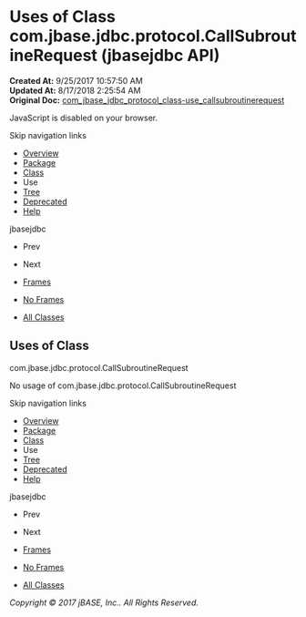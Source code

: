 # Uses of Class com.jbase.jdbc.protocol.CallSubroutineRequest (jbasejdbc   API)

**Created At:** 9/25/2017 10:57:50 AM  
**Updated At:** 8/17/2018 2:25:54 AM  
**Original Doc:** [com_jbase_jdbc_protocol_class-use_callsubroutinerequest](https://docs.jbase.com/39241-class-use/com_jbase_jdbc_protocol_class-use_callsubroutinerequest)  

<!--<br>    try {<br>        if (location.href.indexOf('is-external=true') == -1) {<br>            parent.document.title="Uses of Class com.jbase.jdbc.protocol.CallSubroutineRequest (jbasejdbc   API)";<br>        }<br>    }<br>    catch(err) {<br>    }<br>//-->
JavaScript is disabled on your browser.

Skip navigation links

- [Overview](../../../../../overview-summary.html)
- [Package](/39240-protocol/com_jbase_jdbc_protocol_package-summary)
- [Class](/39240-protocol/com_jbase_jdbc_protocol_CallSubroutineRequest "class in com.jbase.jdbc.protocol")
- Use
- [Tree](/39240-protocol/com_jbase_jdbc_protocol_package-tree)
- [Deprecated](../../../../../deprecated-list.html)
- [Help](../../../../../help-doc.html)


jbasejdbc <br>

- Prev
- Next


- [Frames](../../../../../index.html?com/jbase/jdbc/protocol/class-use//39241-class-use/com_jbase_jdbc_protocol_class-use_callsubroutinerequest)
- [No Frames](/39241-class-use/com_jbase_jdbc_protocol_class-use_callsubroutinerequest)


- [All Classes](../../../../../allclasses-noframe.html)


<!--<br>  allClassesLink = document.getElementById("allclasses\_navbar\_top");<br>  if(window==top) {<br>    allClassesLink.style.display = "block";<br>  }<br>  else {<br>    allClassesLink.style.display = "none";<br>  }<br>  //-->

## Uses of Class
com.jbase.jdbc.protocol.CallSubroutineRequest

No usage of com.jbase.jdbc.protocol.CallSubroutineRequest

Skip navigation links

- [Overview](../../../../../overview-summary.html)
- [Package](/39240-protocol/com_jbase_jdbc_protocol_package-summary)
- [Class](/39240-protocol/com_jbase_jdbc_protocol_CallSubroutineRequest "class in com.jbase.jdbc.protocol")
- Use
- [Tree](/39240-protocol/com_jbase_jdbc_protocol_package-tree)
- [Deprecated](../../../../../deprecated-list.html)
- [Help](../../../../../help-doc.html)


jbasejdbc <br>

- Prev
- Next


- [Frames](../../../../../index.html?com/jbase/jdbc/protocol/class-use//39241-class-use/com_jbase_jdbc_protocol_class-use_callsubroutinerequest)
- [No Frames](/39241-class-use/com_jbase_jdbc_protocol_class-use_callsubroutinerequest)


- [All Classes](../../../../../allclasses-noframe.html)


<!--<br>  allClassesLink = document.getElementById("allclasses\_navbar\_bottom");<br>  if(window==top) {<br>    allClassesLink.style.display = "block";<br>  }<br>  else {<br>    allClassesLink.style.display = "none";<br>  }<br>  //-->

*Copyright © 2017 jBASE, Inc.. All Rights Reserved.*
